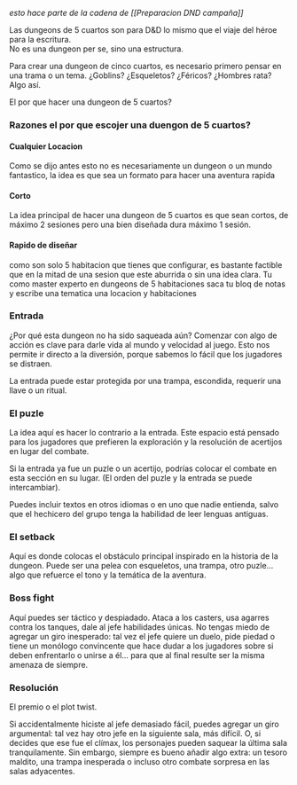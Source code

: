 *esto hace parte de la cadena de [[Preparacion DND campaña]]*

Las dungeons de 5 cuartos son para D&D lo mismo que el viaje del héroe para la escritura.  
No es una dungeon per se, sino una estructura.

Para crear una dungeon de cinco cuartos, es necesario primero pensar en una trama o un tema. ¿Goblins? ¿Esqueletos? ¿Féricos? ¿Hombres rata? Algo así.

El por que hacer una dungeon de 5 cuartos?
### Razones el por que escojer una duengon de 5 cuartos?
#### Cualquier Locacion
Como se dijo antes esto no es necesariamente un dungeon o un mundo fantastico, la idea es que sea un formato para hacer una aventura rapida
#### Corto
La idea principal de hacer una dungeon de 5 cuartos  es que sean cortos, de máximo 2 sesiones pero una bien diseñada dura máximo 1 sesión. 

#### Rapido de diseñar
como son solo 5 habitacion que tienes que configurar, es bastante factible que en la mitad de una sesion que este aburrida o sin una idea clara. Tu como master experto en dungeons de 5 habitaciones saca tu bloq de notas y escribe una tematica una locacion y habitaciones

### Entrada

¿Por qué esta dungeon no ha sido saqueada aún? Comenzar con algo de acción es clave para darle vida al mundo y velocidad al juego. Esto nos permite ir directo a la diversión, porque sabemos lo fácil que los jugadores se distraen.

La entrada puede estar protegida por una trampa, escondida, requerir una llave o un ritual.

### El puzle

La idea aquí es hacer lo contrario a la entrada. Este espacio está pensado para los jugadores que prefieren la exploración y la resolución de acertijos en lugar del combate.

Si la entrada ya fue un puzle o un acertijo, podrías colocar el combate en esta sección en su lugar. (El orden del puzle y la entrada se puede intercambiar).

Puedes incluir textos en otros idiomas o en uno que nadie entienda, salvo que el hechicero del grupo tenga la habilidad de leer lenguas antiguas.

### El setback

Aquí es donde colocas el obstáculo principal inspirado en la historia de la dungeon. Puede ser una pelea con esqueletos, una trampa, otro puzle… algo que refuerce el tono y la temática de la aventura.

### Boss fight

Aquí puedes ser táctico y despiadado. Ataca a los casters, usa agarres contra los tanques, dale al jefe habilidades únicas. No tengas miedo de agregar un giro inesperado: tal vez el jefe quiere un duelo, pide piedad o tiene un monólogo convincente que hace dudar a los jugadores sobre si deben enfrentarlo o unirse a él… para que al final resulte ser la misma amenaza de siempre.

### Resolución

El premio o el plot twist.

Si accidentalmente hiciste al jefe demasiado fácil, puedes agregar un giro argumental: tal vez hay otro jefe en la siguiente sala, más difícil. O, si decides que ese fue el clímax, los personajes pueden saquear la última sala tranquilamente. Sin embargo, siempre es bueno añadir algo extra: un tesoro maldito, una trampa inesperada o incluso otro combate sorpresa en las salas adyacentes.